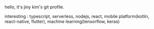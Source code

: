 hello, it's jiny kim's git profile.

interesting :
typescript, serverless, nodejs, react, mobile platform(kotlin, react-native, flutter), machine learning(tensorflow, keras)
